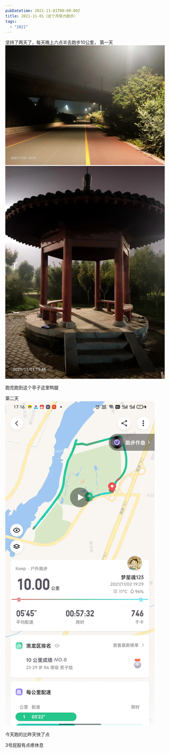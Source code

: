 ```yaml
---
pubDatetime: 2021-11-01T00:00:00Z
title: 2021-11-01（这个月努力跑步）
tags:
  - "2021"
---
```


坚持了两天了，每天晚上六点半去跑步10公里，
第一天
![](../../img/6904315-6b34df400dda349c.jpg)
![](../../img/6904315-fdef7d7c55b95336.jpg)

跑完跑到这个亭子这里鸭腿

第二天
![](../../img/6904315-f6a33c376b98d2e6.jpg)

今天跑的比昨天快了点

3号屁股有点疼休息
